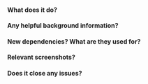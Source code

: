#### What does it do?

#### Any helpful background information?

#### New dependencies? What are they used for?

#### Relevant screenshots?

#### Does it close any issues?
